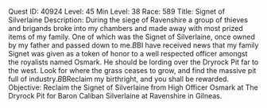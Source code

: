 Quest ID: 40924
Level: 45
Min Level: 38
Race: 589
Title: Signet of Silverlaine
Description: During the siege of Ravenshire a group of thieves and brigands broke into my chambers and made away with most prized items of my family. One of which was the Signet of Silverlaine, once owned by my father and passed down to me.$B$BI have received news that my family Signet was given as a token of honor to a well respected officer amongst the royalists named Osmark. He should be lording over the Dryrock Pit far to the west. Look for where the grass ceases to grow, and find the massive pit full of industry.$B$BReclaim my birthright, and you shall be rewarded.
Objective: Reclaim the Signet of Silverlaine from High Officer Osmark at The Dryrock Pit for Baron Caliban Silverlaine at Ravenshire in Gilneas.
